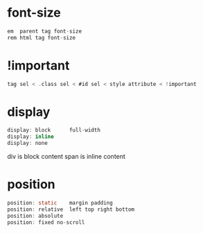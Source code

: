 # font-size

```c
em  parent tag font-size
rem html tag font-size
```

# !important
```c
tag sel < .class sel < #id sel < style attribute < !important
```

# display
```c
display: block      full-width
display: inline
display: none
```
div is block content
span is inline content

# position
```c
position: static    margin padding
position: relative  left top right bottom
position: absolute
position: fixed no-scroll
```
